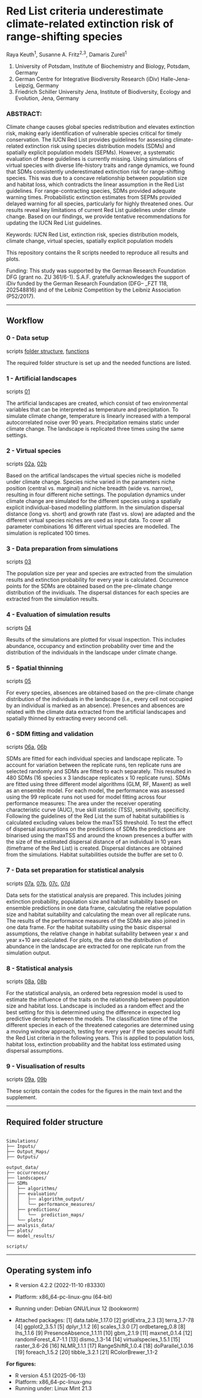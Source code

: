# Red List criteria underestimate climate-related extinction risk of range-shifting species

Raya Keuth<sup>1</sup>, Susanne A. Fritz<sup>2,3</sup>, Damaris Zurell<sup>1</sup>

1. University of Potsdam, Institute of Biochemistry and Biology, Potsdam, Germany
2. German Centre for Integrative Biodiversity Research (iDiv) Halle-Jena-Leipzig, Germany
3. Friedrich Schiller University Jena, Institute of Biodiversity, Ecology and Evolution, Jena, Germany


### ABSTRACT:

Climate change causes global species redistribution and elevates extinction risk, making early identification of vulnerable species critical for timely conservation. The IUCN Red List provides guidelines for assessing climate-related extinction risk using species distribution models (SDMs) and spatially explicit population models (SEPMs). However, a systematic evaluation of these guidelines is currently missing. Using simulations of virtual species with diverse life-history traits and range dynamics, we found that SDMs consistently underestimated extinction risk for range-shifting species. This was due to a concave relationship between population size and habitat loss, which contradicts the linear assumption in the Red List guidelines. For range-contracting species, SDMs provided adequate warning times. Probabilistic extinction estimates from SEPMs provided delayed warning for all species, particularly for highly threatened ones. Our results reveal key limitations of current Red List guidelines under climate change. Based on our findings, we provide tentative recommendations for updating the IUCN Red List guidelines.

Keywords: IUCN Red List, extinction risk, species distribution models, climate change, virtual species, spatially explicit population models

This repository contains the R scripts needed to reproduce all results and plots.


Funding: This study was supported by the German Research Foundation DFG (grant no. ZU 361/6-1). S.A.F. gratefully acknowledges the support of iDiv funded by the German Research Foundation (DFG– _FZT 118, 202548816) and of the Leibniz Competition by the Leibniz Association (P52/2017).

---------------------------------------------------------------
**Workflow**
---------------------------------------------------------------

### 0 - Data setup
scripts [folder structure](https://github.com/UP-macroecology/Keuth_SDMExtinctions_2024/blob/main/scripts/00_create_folder_structure.R), [functions](https://github.com/UP-macroecology/Keuth_SDMExtinctions_2024/blob/main/scripts/00_functions.R)

The required folder structure is set up and the needed functions are listed.

### 1 - Artificial landscapes
scripts [01](https://github.com/UP-macroecology/Keuth_SDMExtinctions_2024/blob/main/scripts/01_Create_Landscapes.R)

The artificial landscapes are created, which consist of two environmental variables that can be interpreted as temperature and precipitation. To simulate climate change, temperature is linearly increased with a temporal autocorrelated noise over 90 years. Precipitation remains static under climate change. The landscape is replicated three times using the same settings.

### 2 - Virtual species
scripts [02a](https://github.com/UP-macroecology/Keuth_SDMExtinctions_2024/blob/main/scripts/02a_Virtual_species_niche.R), [02b](https://github.com/UP-macroecology/Keuth_SDMExtinctions_2024/blob/main/scripts/02b_Simulations.R)

Based on the artifical landscapes the virtual species niche is modelled under climate change. Species niche varied in the parameters niche position (central vs. marginal) and niche breadth (wide vs. narrow), resulting in four different niche settings. The population dynamics under climate change are simulated for the different species using a spatially explicit individual-based modelling plattform. In the simulation dispersal distance (long vs. short) and growth rate (fast vs. slow) are adapted and the different virtual species niches are used as input data. To cover all parameter combinations 16 different virtual species are modelled. The simulation is replicated 100 times.

### 3 - Data preparation from simulations
scripts [03](https://github.com/UP-macroecology/Keuth_SDMExtinctions_2024/blob/main/scripts/03_Data_preparation.R)

The population size per year and species are extracted from the simulation results and extinction probability for every year is calculated. Occurrence points for the SDMs are obtained based on the pre-climate change distribution of the invidiuals. The dispersal distances for each species are extracted from the simulation results.

### 4 - Evaluation of simulation results
scripts [04](https://github.com/UP-macroecology/Keuth_SDMExtinctions_2024/blob/main/scripts/04_Simulations_plots.R)

Results of the simulations are plotted for visual inspection. This includes abundance, occupancy and extinction probability over time and the distribution of the individuals in the landscape under climate change.

### 5 - Spatial thinning
scripts [05](https://github.com/UP-macroecology/Keuth_SDMExtinctions_2024/blob/main/scripts/05_Spatial_Thinning.R)

For every species, absences are obtained based on the pre-climate change distribution of the individuals in the landscape (i.e., every cell not occupied by an individual is marked as an absence). Presences and absences are related with the climate data extracted from the artificial landscapes and spatially thinned by extracting every second cell.

### 6 - SDM fitting and validation
scripts [06a](https://github.com/UP-macroecology/Keuth_SDMExtinctions_2024/blob/main/scripts/06a_SDM.R), [06b](https://github.com/UP-macroecology/Keuth_SDMExtinctions_2024/blob/main/scripts/06b_SDM_dispersalassumption.R)

SDMs are fitted for each individual species and landscape replicate. To account for variation between the replicate runs, ten replicate runs are selected randomly and SDMs are fitted to each separately. This resulted in 480 SDMs (16 species x 3 landscape replicates x 10 replicate runs). SDMs are fitted using three different model algorithms (GLM, RF, Maxent) as well as an ensemble model. For each model, the performance was assessed using the 99 replicate runs not used for model fitting across four performance measures: The area under the receiver operating characteristic curve (AUC), true skill statistic (TSS), sensitivity, specificity. Following the guidelines of the Red List the sum of habitat suitabilities is calculated excluding values below the maxTSS threshold.
To test the effect of dispersal assumptions on the predictions of SDMs the predictions are binarised using the maxTSS and around the known presences a buffer with the size of the estimated dispersal distance of an individual in 10 years (timeframe of the Red List) is created. Dispersal distances are obtained from the simulations. Habitat suitabilities outside the buffer are set to 0.

### 7 - Data set preparation for statistical analysis
scripts [07a](https://github.com/UP-macroecology/Keuth_SDMExtinctions_2024/blob/main/scripts/07a_Join_datasets.R), [07b](https://github.com/UP-macroecology/Keuth_SDMExtinctions_2024/blob/main/scripts/07b_Prepare_data_analysis.R), [07c](https://github.com/UP-macroecology/Keuth_SDMExtinctions_2024/blob/main/scripts/07c_Prepare_data_hsloss_dispersal_assumptions.R), [07d](https://github.com/UP-macroecology/Keuth_SDMExtinctions_2024/blob/main/scripts/07d_Popdata_Fig2.R)

Data sets for the statistical analysis are prepared. This includes joining extinction probability, population size and habitat suitability based on ensemble predictions in one data frame, calculating the relative population size and habitat suitability and calculating the mean over all replicate runs. The results of the performance measures of the SDMs are also joined in one data frame. For the habitat suitability using the basic dispersal assumptions, the relative change in habitat suitability between year x and year x+10 are calculated. For plots, the data on the distribution of abundance in the landscape are extracted for one replicate run from the simulation output.

### 8 - Statistical analysis
scripts [08a](https://github.com/UP-macroecology/Keuth_SDMExtinctions_2024/blob/main/scripts/08a_Ordbeta_model.R), [08b](https://github.com/UP-macroecology/Keuth_SDMExtinctions_2024/blob/main/scripts/08b_MW_IUCN_classifications.R)

For the statistical analysis, an ordered beta regression model is used to estimate the influence of the traits on the relationship between population size and habitat loss. Landscape is included as a random effect and the best setting for this is determined using the difference in expected log predictive density between the models. The classification time of the different species in each of the threatened categories are determined using a moving window approach, testing for every year if the species would fulfil the Red List criteria in the following years. This is applied to population loss, habitat loss, extinction probability and the habitat loss estimated using dispersal assumptions.

### 9 - Visualisation of results
scripts [09a](https://github.com/UP-macroecology/Keuth_SDMExtinctions_2024/blob/main/scripts/09a_Plots_Maintext.R), [09b](https://github.com/UP-macroecology/Keuth_SDMExtinctions_2024/blob/main/scripts/09b_Plots_Supplementary.R)

These scripts contain the codes for the figures in the main text and the supplement.

---------------------------------------------------------------
**Required folder structure**
---------------------------------------------------------------
```

Simulations/
├── Inputs/
├── Output_Maps/
├── Outputs/

output_data/
├── occurrences/
├── landscapes/
├── SDMs
│   ├── algorithms/
│   ├── evaluation/
│   │   ├── algorithm_output/
│   │   └── performance_measures/
│   ├── predictions/
│   │   └──  prediction_maps/
│   └── plots/
├── analysis_data/
├── plots/
└── model_results/

scripts/

```

---------------------------------------------------------------
**Operating system info**
---------------------------------------------------------------
* R version 4.2.2 (2022-11-10 r83330)
* Platform: x86_64-pc-linux-gnu (64-bit)
* Running under: Debian GNU/Linux 12 (bookworm)
  
* Attached packages:
[1] data.table_1.17.0  [2] gridExtra_2.3  [3] terra_1.7-78  [4] ggplot2_3.5.1  [5] dplyr_1.1.2  [6] scales_1.3.0  [7] ordbetareg_0.8  [8] lhs_1.1.6  [9] PresenceAbsence_1.1.11  [10] gbm_2.1.9  [11] maxnet_0.1.4  [12] randomForest_4.7-1.1  [13] dismo_1.3-14  [14] virtualspecies_1.5.1  [15] raster_3.6-26  [16] NLMR_1.1.1  [17] RangeShiftR_1.0.4  [18] doParallel_1.0.16  [19] foreach_1.5.2 [20] tibble_3.2.1 [21] RColorBrewer_1.1-2

**For figures:**
* R version 4.5.1 (2025-06-13)
* Platform: x86_64-pc-linux-gnu
* Running under: Linux Mint 21.3
